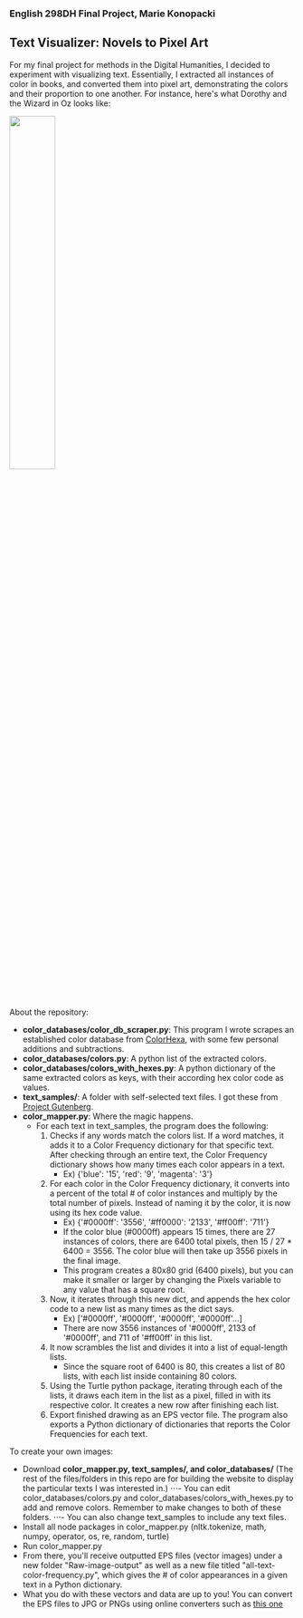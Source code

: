 ### English 298DH Final Project, Marie Konopacki
## Text Visualizer: Novels to Pixel Art

For my final project for methods in the Digital Humanities, I decided to experiment with visualizing text. Essentially, I extracted all instances of color in books, and converted them into pixel art, demonstrating the colors and their proportion to one another. For instance, here's what Dorothy and the Wizard in Oz looks like:

<img src="https://text-visualizer.netlify.app/static/cfcb060f319a38bf023110559254ed48/aac8d/dorothy-and-the-wizard-of-oz.jpg" width="40%">

About the repository:
  - **color_databases/color_db_scraper.py**: This program I wrote scrapes an established color database from [ColorHexa](https://www.colorhexa.com/color-names), with some few personal additions and subtractions. 
  - **color_databases/colors.py**: A python list of the extracted colors.
  - **color_databases/colors_with_hexes.py**: A python dictionary of the same extracted colors as keys, with their according hex color code as values. 
  - **text_samples/**: A folder with self-selected text files. I got these from [Project Gutenberg](https://www.gutenberg.org/). 
  - **color_mapper.py**: Where the magic happens. 
    - For each text in text_samples, the program does the following:
      1. Checks if any words match the colors list. If a word matches, it adds it to a Color Frequency dictionary for that specific text. After checking through an entire text, the Color Frequency dictionary shows how many times each color appears in a text.     
          - Ex) {'blue': '15', 'red': '9', 'magenta': '3'}
      2. For each color in the Color Frequency dictionary, it converts into a percent of the total # of color instances and multiply by the total number of pixels. Instead of naming it by the color, it is now using its hex code value.
          - Ex) {'#0000ff': '3556', '#ff0000': '2133', '#ff00ff': '711'}
          - If the color blue (#0000ff) appears 15 times, there are 27 instances of colors, there are 6400 total pixels, then 15 / 27 * 6400 = 3556. The color blue will then take up 3556 pixels in the final image.
          - This program creates a 80x80 grid (6400 pixels), but you can make it smaller or larger by changing the Pixels variable to any value that has a square root. 
      3. Now, it iterates through this new dict, and appends the hex color code to a new list as many times as the dict says. 
          - Ex) ['#0000ff', '#0000ff', '#0000ff', '#0000ff'...]
          - There are now 3556 instances of '#0000ff', 2133 of '#0000ff', and 711 of '#ff00ff' in this list.
      4. It now scrambles the list and divides it into a list of equal-length lists. 
         - Since the square root of 6400 is 80, this creates a list of 80 lists, with each list inside containing 80 colors. 
      5. Using the Turtle python package, iterating through each of the lists, it draws each item in the list as a pixel, filled in with its respective color. It creates a new row after finishing each list. 
      6. Export finished drawing as an EPS vector file. The program also exports a Python dictionary of dictionaries that reports the Color Frequencies for each text. 

  
To create your own images:
- Download **color_mapper.py, text_samples/, and color_databases/** (The rest of the files/folders in this repo are for building the website to display the particular texts I was interested in.)
  ⋅⋅⋅- You can edit color_databases/colors.py and color_databases/colors_with_hexes.py to add and remove colors. Remember to make changes to both of these folders.
  ⋅⋅⋅- You can also change text_samples to include any text files.
- Install all node packages in color_mapper.py (nltk.tokenize, math, numpy, operator, os, re, random, turtle)
- Run color_mapper.py 
- From there, you'll receive outputted EPS files (vector images) under a new folder "Raw-image-output" as well as a new file titled "all-text-color-frequency.py", which gives the # of color appearances in a given text in a Python dictionary. 
- What you do with these vectors and data are up to you! You can convert the EPS files to JPG or PNGs using online converters such as [this one](https://image.online-convert.com/convert/eps-to-jpg)
